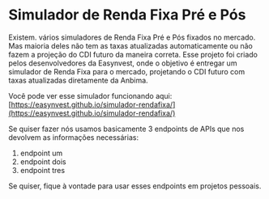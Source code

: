 # Simulador de Renda Fixa Pré e Pós
Existem. vários simuladores de Renda Fixa Pré e Pós fixados no mercado. Mas maioria deles não tem as taxas atualizadas automaticamente ou não fazem a projeção do CDI futuro da maneira correta. Esse projeto foi criado pelos desenvolvedores da Easynvest, onde o objetivo é entregar um simulador de Renda Fixa para o mercado, projetando o CDI futuro com taxas atualizadas diretamente da Anbima.

Você pode ver esse simulador funcionando aqui:
[https://easynvest.github.io/simulador-rendafixa/](https://easynvest.github.io/simulador-rendafixa/)

Se quiser fazer nós usamos basicamente 3 endpoints de APIs que nos devolvem as informações necessárias:

1. endpoint um
1. endpoint dois
1. endpoint tres

Se quiser, fique à vontade para usar esses endpoints em projetos pessoais.